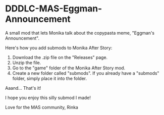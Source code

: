 # DDDLC-MAS-Eggman-Announcement
A small mod that lets Monika talk about the copypasta meme, "Eggman's Announcement".

Here's how you add submods to Monika After Story:

1. Download the .zip file on the "Releases" page.
2. Unzip the file.
3. Go to the "game" folder of the Monika After Story mod.
4. Create a new folder called "submods". If you already have a "submods" folder, simply place it into the folder.

Aaand... That's it!

I hope you enjoy this silly submod I made!

Love for the MAS community,
Rinka
